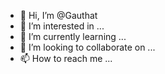 - 👋 Hi, I’m @Gauthat
- 👀 I’m interested in ...
- 🌱 I’m currently learning ...
- 💞️ I’m looking to collaborate on ...
- 📫 How to reach me ...

<!---
Gauthat/Gauthat is a ✨ special ✨ repository because its `README.md` (this file) appears on your GitHub profile.
You can click the Preview link to take a look at your changes.
--->
